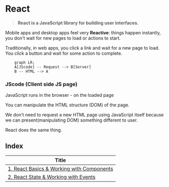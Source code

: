 # React

> **React is a JavaScript library for building user interfaces.**

Mobile apps and desktop apps feel very **Reactive**: things happen instantly, you don't wait for new pages to load or actions to start.

Traditionally, in web apps, you click a link and wait for a new page to load. You click a button and wait for some action to complete.

```mermaid
    graph LR;
    A[JScode] -- Request --> B[Server]
    B -- HTML --> A
```

### JScode (Client side JS page)
JavaScript runs in the browser - on the loaded page

You can manipulate the HTML structure (DOM) of the page.

We don't need to request a new HTML page using JavaScript itself because we can present(manipulating DOM) something different to user.

React does the same thing.

## Index

|  Title |
|--------------------------------------------|
| [1. React Basics & Working with Components](./ReadMeDocumentation/1.%20React%20Basics%20%26%20Working%20with%20Components.md) | 
| [2. React State & Working with Events](./ReadMeDocumentation/2.%20React%20State%20%26%20Working%20with%20Events.md)